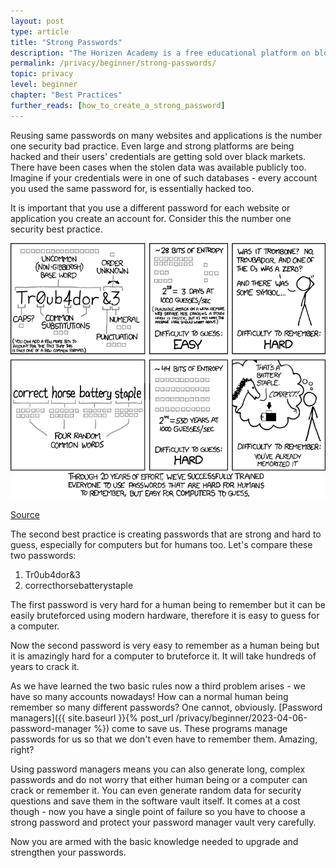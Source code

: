 ```yaml
---
layout: post
type: article
title: "Strong Passwords"
description: "The Horizen Academy is a free educational platform on blockchain technology, cryptocurrency, and privacy. In this article, we explore the differences between passwords that are hard to remember and passwords that are hard to guess at a beginner level."
permalink: /privacy/beginner/strong-passwords/
topic: privacy
level: beginner
chapter: "Best Practices"
further_reads: [how_to_create_a_strong_password]
---
```


Reusing same passwords on many websites and applications is the number one security bad practice. Even large and strong platforms are being hacked and their users' credentials are getting sold over black markets. There have been cases when the stolen data was available publicly too. Imagine if your credentials were in one of such databases - every account you used the same password for, is essentially hacked too.

It is important that you use a different password for each website or application you create an account for. Consider this the number one security best practice.

![password](/assets/post_files/privacy/beginner/strong-passwords/password.png)

[Source](https://xkcd.com/936/)

The second best practice is creating passwords that are strong and hard to guess, especially for computers but for humans too. Let's compare these two passwords: 

 1. Tr0ub4dor&3
 2. correcthorsebatterystaple

The first password is very hard for a human being to remember but it can be easily bruteforced using modern hardware, therefore it is easy to guess for a computer.

Now the second password is very easy to remember as a human being but it is amazingly hard for a computer to bruteforce it. It will take hundreds of years to crack it.

As we have learned the two basic rules now a third problem arises - we have so many accounts nowadays! How can a normal human being remember so many different passwords? One cannot, obviously. [Password managers]({{ site.baseurl }}{% post_url /privacy/beginner/2023-04-06-password-manager %}) come to save us. These programs manage passwords for us so that we don't even have to remember them. Amazing, right?

Using password managers means you can also generate long, complex passwords and do not worry that either human being or a computer can crack or remember it. You can even generate random data for security questions and save them in the software vault itself. It comes at a cost though - now you have a single point of failure so you have to choose a strong password and protect your password manager vault very carefully.

Now you are armed with the basic knowledge needed to upgrade and strengthen your passwords.

